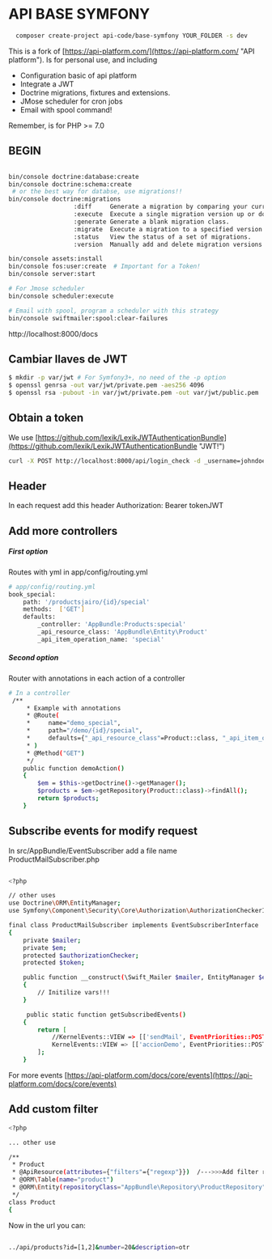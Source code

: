 # API BASE SYMFONY

```sh 
  composer create-project api-code/base-symfony YOUR_FOLDER -s dev
``` 

This is a fork of [https://api-platform.com/](https://api-platform.com/ "API platform"). Is for personal use, and including
- Configuration basic of api platform
- Integrate a JWT 
- Doctrine migrations, fixtures and extensions.
- JMose scheduler for cron jobs
- Email with spool command!

Remember, is for PHP >= 7.0

## BEGIN
```sh 

bin/console doctrine:database:create
bin/console doctrine:schema:create
 # or the best way for databse, use migrations!!
bin/console doctrine:migrations
                  :diff     Generate a migration by comparing your current database to your mapping information.
                  :execute  Execute a single migration version up or down manually.
                  :generate Generate a blank migration class.
                  :migrate  Execute a migration to a specified version or the latest available version.
                  :status   View the status of a set of migrations.
                  :version  Manually add and delete migration versions from the version table.

bin/console assets:install
bin/console fos:user:create  # Important for a Token!
bin/console server:start

# For Jmose scheduler
bin/console scheduler:execute

# Email with spool, program a scheduler with this strategy
bin/console swiftmailer:spool:clear-failures
``` 
http://localhost:8000/docs

## Cambiar llaves de JWT
```sh 
$ mkdir -p var/jwt # For Symfony3+, no need of the -p option
$ openssl genrsa -out var/jwt/private.pem -aes256 4096
$ openssl rsa -pubout -in var/jwt/private.pem -out var/jwt/public.pem
``` 
## Obtain a token
We use [https://github.com/lexik/LexikJWTAuthenticationBundle](https://github.com/lexik/LexikJWTAuthenticationBundle "JWT!")
```sh
curl -X POST http://localhost:8000/api/login_check -d _username=johndoe -d _password=test
```

## Header
In each request add this header
Authorization: Bearer tokenJWT 

## Add more controllers
##### First option
Routes with yml in app/config/routing.yml
```sh
# app/config/routing.yml
book_special:
    path: '/productsjairo/{id}/special'
    methods:  ['GET']
    defaults:
        _controller: 'AppBundle:Products:special'
        _api_resource_class: 'AppBundle\Entity\Product'
        _api_item_operation_name: 'special'
```

##### Second option
Router with annotations in each action of a controller

```sh
# In a controller
 /**
     * Example with annotations
     * @Route(
     *     name="demo_special",
     *     path="/demo/{id}/special",
     *     defaults={"_api_resource_class"=Product::class, "_api_item_operation_name"="specialdemo"}
     * )
     * @Method("GET")
     */
    public function demoAction()
    {
        $em = $this->getDoctrine()->getManager();
        $products = $em->getRepository(Product::class)->findAll();
        return $products;
    }

```

## Subscribe events for modify request

In src/AppBundle/EventSubscriber add a file name ProductMailSubscriber.php
```sh

<?php

// other uses
use Doctrine\ORM\EntityManager;
use Symfony\Component\Security\Core\Authorization\AuthorizationCheckerInterface;

final class ProductMailSubscriber implements EventSubscriberInterface
{
    private $mailer;
    private $em;
    protected $authorizationChecker;
    protected $token;

    public function __construct(\Swift_Mailer $mailer, EntityManager $em, AuthorizationCheckerInterface $authorizationChecker, \Symfony\Component\Security\Core\Authentication\Token\Storage\TokenStorage $token_storage)
    {
        // Initilize vars!!!
    }

     public static function getSubscribedEvents()
    {
        return [
            //KernelEvents::VIEW => [['sendMail', EventPriorities::POST_WRITE]],
            KernelEvents::VIEW => [['accionDemo', EventPriorities::POST_WRITE]]
        ];
    }

```

For more events [https://api-platform.com/docs/core/events](https://api-platform.com/docs/core/events)

## Add custom filter
```sh
<?php

... other use

/**
 * Product
 * @ApiResource(attributes={"filters"={"regexp"}})  /--->>>Add filter regexp
 * @ORM\Table(name="product")
 * @ORM\Entity(repositoryClass="AppBundle\Repository\ProductRepository")
 */
class Product
{
```

Now in the url you can:
```sh

../api/products?id=[1,2]&number=20&description=otr

```
